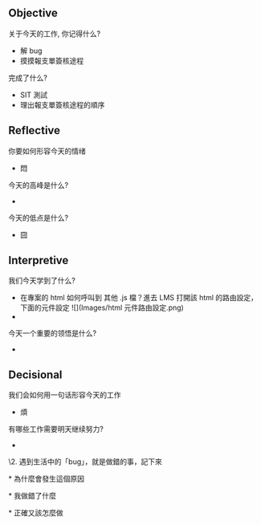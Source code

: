 ## Objective

关于今天的工作, 你记得什么?

- 解 bug
- 摸摸報支單簽核途程

完成了什么?

- SIT 測試
- 理出報支單簽核途程的順序

## Reflective

你要如何形容今天的情绪

- 悶

今天的高峰是什么?

- ​

今天的低点是什么?

- 囧

## Interpretive

我们今天学到了什么?

- 在專案的 html 如何呼叫到 其他 .js 檔？進去 LMS 打開該 html 的路由設定，下面的元件設定
  ![](Images/html 元件路由設定.png)
- ​

今天一个重要的领悟是什么?

- ​

## Decisional

我们会如何用一句话形容今天的工作

- 煩

有哪些工作需要明天继续努力?

- ​

\2. 遇到生活中的「bug」，就是做錯的事，記下來

\* 為什麼會發生這個原因

\* 我做錯了什麼

\* 正確又該怎麼做
